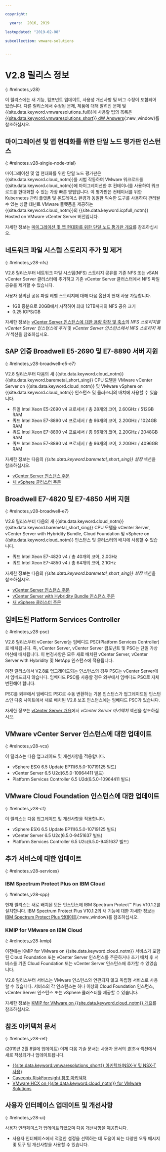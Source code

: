 ```yaml
---

copyright:

  years:  2016, 2019

lastupdated: "2019-02-08"

subcollection: vmware-solutions


---
```


# V2.8 릴리스 정보
{: #relnotes_v28}

이 릴리스에는 새 기능, 컴포넌트 업데이트, 사용성 개선사항 및 버그 수정이 포함되어 있습니다. 다른 릴리스에서 수정된 문제, 제품에 대해 알려진 문제 및 {{site.data.keyword.vmwaresolutions_full}}에 사용할 팁의 목록은 [{{site.data.keyword.vmwaresolutions_short}} dW Answers](https://developer.ibm.com/answers/topics/cloudvmw/){:new_window}를 참조하십시오.

## 마이그레이션 및 앱 현대화를 위한 단일 노드 평가판 인스턴스
{: #relnotes_v28-single-node-trial}

마이그레이션 및 앱 현대화를 위한 단일 노드 평가판은 {{site.data.keyword.cloud_notm}}를 시범 작동하여 VMware 워크로드를 {{site.data.keyword.cloud_notm}}에 마이그레이션한 후 컨테이너를 사용하여 워크로드를 현대화할 수 있는 가장 빠른 방법입니다. 이 평가판은 컨테이너를 위한 Kubernetes 관리 플랫폼 및 온프레미스 환경과 동일한 익숙한 도구를 사용하여 관리될 수 있는 싱글 테넌트 VMware 플랫폼을 제공하는 {{site.data.keyword.cloud_notm}}의 {{site.data.keyword.icpfull_notm}} Hosted on VMware vCenter Server 버전입니다.

자세한 정보는 [마이그레이션 및 앱 현대화를 위한 단일 노드 평가판 개요](/docs/services/vmwaresolutions?topic=vmware-solutions-cloud_modern_bundle_overview#cloud_modern_bundle_overview)를 참조하십시오.

## 네트워크 파일 시스템 스토리지 추가 및 제거
{: #relnotes_v28-nfs}

V2.8 릴리스부터 네트워크 파일 시스템(NFS) 스토리지 공유를 기존 NFS 또는 vSAN vCenter Server 클러스터에 추가하고 기존 vCenter Server 클러스터에서 NFS 파일 공유를 제거할 수 있습니다.

사용자 정의된 공유 파일 레벨 스토리지에 대해 다음 옵션이 현재 사용 가능합니다.

* 1GB 증분으로 20GB에서 시작하여 최대 12TB까지의 NFS 공유 크기
* 0.25 IOPS/GB

자세한 정보는 [vCenter Server 인스턴스에 대한 용량 확장 및 축소](/docs/services/vmwaresolutions/vcenter?topic=vmware-solutions-vc_addingremovingservers#adding-nfs-storage-to-vcenter-server-instances)의 *NFS 스토리지를 vCenter Server 인스턴스에 추가* 및 *vCenter Server 인스턴스에서 NFS 스토리지 제거* 섹션을 참조하십시오.

## SAP 인증 Broadwell E5-2690 및 E7-8890 서버 지원
{: #relnotes_v28-broadwell-e5-e7}

V2.8 릴리스부터 다음의 새 {{site.data.keyword.cloud_notm}} {{site.data.keyword.baremetal_short_sing}} CPU 모델을 VMware vCenter Server on {{site.data.keyword.cloud_notm}} 및 VMware vSphere on {{site.data.keyword.cloud_notm}} 인스턴스 및 클러스터의 배치에 사용할 수 있습니다.

* 듀얼 Intel Xeon E5-2690 v4 프로세서 / 총 28개의 코어, 2.60GHz / 512GB RAM
* 쿼드 Intel Xeon E7-8890 v4 프로세서 / 총 96개의 코어, 2.20GHz / 1024GB RAM
* 쿼드 Intel Xeon E7-8890 v4 프로세서 / 총 96개의 코어, 2.20GHz / 2048GB RAM
* 쿼드 Intel Xeon E7-8890 v4 프로세서 / 총 96개의 코어, 2.20GHz / 4096GB RAM

자세한 정보는 다음의 *{{site.data.keyword.baremetal_short_sing}} 설정* 섹션을 참조하십시오.
* [vCenter Server 인스턴스 주문](/docs/services/vmwaresolutions/vcenter?topic=vmware-solutions-vc_orderinginstance#bare-metal-server-settings)
* [새 vSphere 클러스터 주문](/docs/services/vmwaresolutions/vsphere?topic=vmware-solutions-vs_orderinginstances#bare-metal-server-settings)

## Broadwell E7-4820 및 E7-4850 서버 지원
{: #relnotes_v28-broadwell-e7}

V2.8 릴리스부터 다음의 새 {{site.data.keyword.cloud_notm}} {{site.data.keyword.baremetal_short_sing}} CPU 모델을 vCenter Server, vCenter Server with Hybridity Bundle, Cloud Foundation 및 vSphere on {{site.data.keyword.cloud_notm}} 인스턴스 및 클러스터의 배치에 사용할 수 있습니다.

* 쿼드 Intel Xeon E7-4820 v4 / 총 40개의 코어, 2.0GHz
* 쿼드 Intel Xeon E7-4850 v4 / 총 64개의 코어, 2.1GHz

자세한 정보는 다음의 *{{site.data.keyword.baremetal_short_sing}} 설정* 섹션을 참조하십시오.
* [vCenter Server 인스턴스 주문](/docs/services/vmwaresolutions/vcenter?topic=vmware-solutions-vc_orderinginstance#bare-metal-server-settings)
* [vCenter Server with Hybridity Bundle 인스턴스 주문](/docs/services/vmwaresolutions/vcenter?topic=vmware-solutions-vc_hybrid_orderinginstance#bare-metal-server-settings)
* [새 vSphere 클러스터 주문](/docs/services/vmwaresolutions/vsphere?topic=vmware-solutions-vs_orderinginstances#bare-metal-server-settings)

## 임베드된 Platform Services Controller
{: #relnotes_v28-psc}

V2.8 릴리스부터 vCenter Server는 임베디드 PSC(Platform Services Controller)로 배치됩니다. 즉, vCenter Server, vCenter Server 컴포넌트 및 PSC는 단일 가상 머신에 배치됩니다. 이 변경사항은 모두 새로 배치된 vCenter Server, vCenter Server with Hybridity 및 NetApp 인스턴스에 적용됩니다.

이전 릴리스에서 V2.8로 업그레이드되는 인스턴스의 경우 PSC는 vCenter Server에서 임베드되지 않습니다. 임베디드 PSC를 사용할 경우 외부에서 임베디드 PSC로 자체 변환해야 합니다.

PSC를 외부에서 임베디드 PSC로 수동 변환하는 기본 인스턴스가 업그레이드된 인스턴스인 다중 사이트에서 새로 배치된 V2.8 보조 인스턴스에는 임베디드 PSC가 있습니다.

자세한 정보는 [vCenter Server 개요](/docs/services/vmwaresolutions/vcenter?topic=vmware-solutions-vc_vcenterserveroverview#vcenter-server-architecture)에서 *vCenter Server 아키텍처* 섹션을 참조하십시오.

## VMware vCenter Server 인스턴스에 대한 업데이트
{: #relnotes_v28-vcs}

이 릴리스는 다음 업그레이드 및 개선사항을 적용합니다.

* vSphere ESXi 6.5 Update EP11(6.5.0-10719125 빌드)
* vCenter Server 6.5 U2d(6.5.0-10964411 빌드)
* Platform Services Controller 6.5 U2d(6.5.0-10964411 빌드)

## VMware Cloud Foundation 인스턴스에 대한 업데이트
{: #relnotes_v28-cf}

이 릴리스는 다음 업그레이드 및 개선사항을 적용합니다.

* vSphere ESXi 6.5 Update EP11(6.5.0-10719125 빌드)
* vCenter Server 6.5 U2c(6.5.0-9451637 빌드)
* Platform Services Controller 6.5 U2c(6.5.0-9451637 빌드)

## 추가 서비스에 대한 업데이트
{: #relnotes_v28-services}

### IBM Spectrum Protect Plus on IBM Cloud
{: #relnotes_v28-spp}

현재 릴리스는 새로 배치된 모든 인스턴스에 IBM Spectrum Protect™ Plus V10.1.2를 설치합니다. IBM Spectrum Protect Plus V10.1.2의 새 기능에 대한 자세한 정보는 [IBM Spectrum Protect Plus 업데이트](https://www.ibm.com/support/knowledgecenter/en/SSNQFQ_10.1.2/spp/r_techchg_spp.html){:new_window}를 참조하십시오.

### KMIP for VMware on IBM Cloud
{: #relnotes_v28-kmip}

이전에는 KMIP for VMware on {{site.data.keyword.cloud_notm}} 서비스가 포함된 Cloud Foundation 또는 vCenter Server 인스턴스를 주문하거나 초기 배치 후 서비스를 기존 Cloud Foundation 또는 vCenter Server 인스턴스에 추가할 수 있었습니다.

V2.8 릴리스부터 서비스는 VMware 인스턴스와 연관되지 않고 독립형 서비스로 사용할 수 있습니다. 서비스의 각 인스턴스는 하나 이상의 Cloud Foundation 인스턴스, vCenter Server 인스턴스 또는 vSphere 클러스터를 제공할 수 있습니다.

자세한 정보는 [KMIP for VMware on {{site.data.keyword.cloud_notm}} 개요](/docs/services/vmwaresolutions/services?topic=vmware-solutions-kmip_standalone_considerations)를 참조하십시오.

## 참조 아키텍처 문서
{: #relnotes_v28-ref}

(2019년 2월 8일에 업데이트) 이제 다음 기술 문서는 사용자 문서의 *참조서* 섹션에서 새로 작성되거나 업데이트됩니다.

* [{{site.data.keyword.vmwaresolutions_short}} 아키텍처(NSX-V 및 NSX-T 사용)
](/docs/services/vmwaresolutions/services?topic=vmware-solutions-solution_overview#solution_overview)
* [Caveonix RiskForesight 참조 아키텍처](/docs/services/vmwaresolutions/archiref/caveonix?topic=vmware-solutions-caveonix-on-vcs)
* [VMware HCX on {{site.data.keyword.cloud_notm}} for VMware Solutions](/docs/services/vmwaresolutions/services?topic=vmware-solutions-hcxclient-vcs-intro)

## 사용자 인터페이스 업데이트 및 개선사항
{: #relnotes_v28-ui}

사용자 인터페이스가 업데이트되었으며 다음 개선사항을 제공합니다.

* 사용자 인터페이스에서 적절한 설정을 선택하는 데 도움이 되는 다양한 오류 메시지 및 도구 팁 개선사항을 사용할 수 있습니다.
